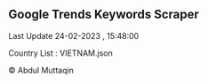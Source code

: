 

## Google Trends Keywords Scraper 
 
Last Update 24-02-2023 , 15:48:00

Country List :
VIETNAM.json



© Abdul Muttaqin 
